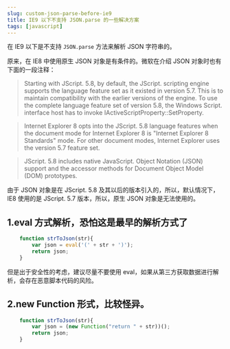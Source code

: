 ```yaml
---
slug: custom-json-parse-before-ie9
title: IE9 以下不支持 JSON.parse 的一些解决方案
tags: [javascript]
---
```


 在 IE9 以下是不支持 `JSON.parse` 方法来解析 JSON 字符串的。

 原来，在 IE8 中使用原生 JSON 对象是有条件的。微软在介绍 JSON 对象时也有下面的一段注释：

> Starting with JScript. 5.8, by default, the JScript. scripting engine supports the language feature set as it existed in version 5.7. This is to maintain compatibility with the earlier versions of the engine. To use the complete language feature set of version 5.8, the Windows Script. interface host has to invoke IActiveScriptProperty::SetProperty.

> Internet Explorer 8 opts into the JScript. 5.8 language features when the document mode for Internet Explorer 8 is "Internet Explorer 8 Standards" mode. For other document modes, Internet Explorer uses the version 5.7 feature set.

> JScript. 5.8 includes native JavaScript. Object Notation (JSON) support and the accessor methods for Document Object Model (DOM) prototypes.

 由于 JSON 对象是在 JScript. 5.8 及其以后的版本引入的，所以，默认情况下，IE8 使用的是 JScript. 5.7 版本，所以，原生 JSON 对象是无法使用的。

## 1.eval 方式解析，恐怕这是最早的解析方式了

```js
    function strToJson(str){
        var json = eval('(' + str + ')');
        return json;
    }
```

但是出于安全性的考虑，建议尽量不要使用 eval，如果从第三方获取数据进行解析，会存在恶意脚本代码的风险。

## 2.new Function 形式，比较怪异。

```js
    function strToJson(str){
        var json = (new Function("return " + str))();
        return json;
    }
```
